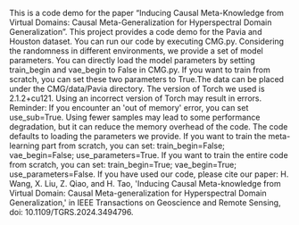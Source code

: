 This is a code demo for the paper “Inducing Causal Meta-Knowledge from Virtual Domains: Causal Meta-Generalization for Hyperspectral Domain Generalization”.
This project provides a code demo for the Pavia and Houston dataset. You can run our code by executing CMG.py. Considering the randomness in different environments, we provide a set of model parameters. You can directly load the model parameters by setting train_begin and vae_begin to False in CMG.py. If you want to train from scratch, you can set these two parameters to True.The data can be placed under the CMG/data/Pavia directory.
The version of Torch we used is 2.1.2+cu121. Using an incorrect version of Torch may result in errors.
Reminder: If you encounter an 'out of memory' error, you can set use_sub=True. Using fewer samples may lead to some performance degradation, but it can reduce the memory overhead of the code.
The code defaults to loading the parameters we provide. If you want to train the meta-learning part from scratch, you can set: train_begin=False; vae_begin=False; use_parameters=True. If you want to train the entire code from scratch, you can set: train_begin=True; vae_begin=True; use_parameters=False.
If you have used our code, please cite our paper: H. Wang, X. Liu, Z. Qiao, and H. Tao, 'Inducing Causal Meta-knowledge from Virtual Domain: Causal Meta-generalization for Hyperspectral Domain Generalization,' in IEEE Transactions on Geoscience and Remote Sensing, doi: 10.1109/TGRS.2024.3494796.
